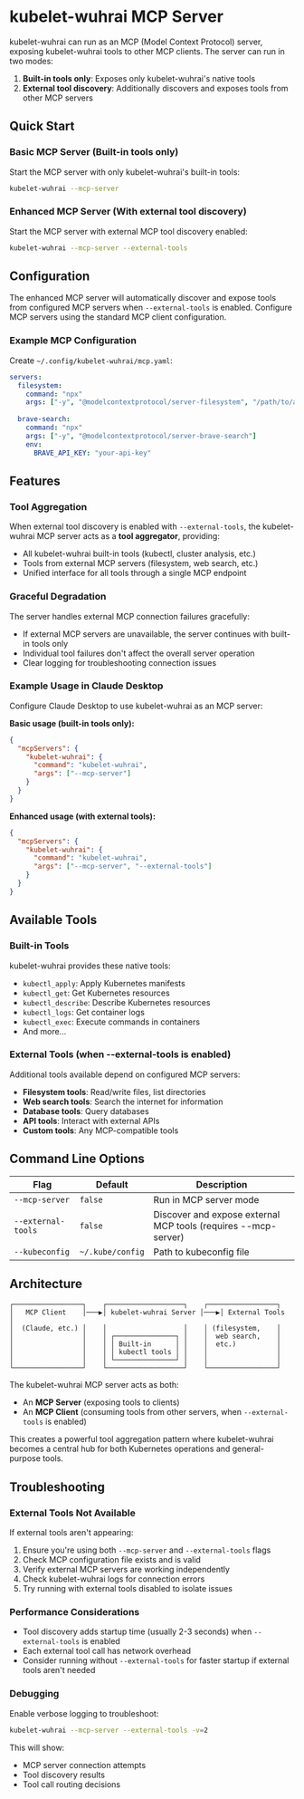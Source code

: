 # kubelet-wuhrai MCP Server

kubelet-wuhrai can run as an MCP (Model Context Protocol) server, exposing kubelet-wuhrai tools to other MCP clients. The server can run in two modes:

1. **Built-in tools only**: Exposes only kubelet-wuhrai's native tools
2. **External tool discovery**: Additionally discovers and exposes tools from other MCP servers

## Quick Start

### Basic MCP Server (Built-in tools only)

Start the MCP server with only kubelet-wuhrai's built-in tools:

```bash
kubelet-wuhrai --mcp-server
```

### Enhanced MCP Server (With external tool discovery)

Start the MCP server with external MCP tool discovery enabled:

```bash
kubelet-wuhrai --mcp-server --external-tools
```

## Configuration

The enhanced MCP server will automatically discover and expose tools from configured MCP servers when `--external-tools` is enabled. Configure MCP servers using the standard MCP client configuration.

### Example MCP Configuration

Create `~/.config/kubelet-wuhrai/mcp.yaml`:

```yaml
servers:
  filesystem:
    command: "npx"
    args: ["-y", "@modelcontextprotocol/server-filesystem", "/path/to/allowed/files"]
  
  brave-search:
    command: "npx"
    args: ["-y", "@modelcontextprotocol/server-brave-search"]
    env:
      BRAVE_API_KEY: "your-api-key"
```

## Features

### Tool Aggregation

When external tool discovery is enabled with `--external-tools`, the kubelet-wuhrai MCP server acts as a **tool aggregator**, providing:

- All kubelet-wuhrai built-in tools (kubectl, cluster analysis, etc.)
- Tools from external MCP servers (filesystem, web search, etc.)
- Unified interface for all tools through a single MCP endpoint

### Graceful Degradation

The server handles external MCP connection failures gracefully:

- If external MCP servers are unavailable, the server continues with built-in tools only
- Individual tool failures don't affect the overall server operation
- Clear logging for troubleshooting connection issues

### Example Usage in Claude Desktop

Configure Claude Desktop to use kubelet-wuhrai as an MCP server:

**Basic usage (built-in tools only):**
```json
{
  "mcpServers": {
    "kubelet-wuhrai": {
      "command": "kubelet-wuhrai",
      "args": ["--mcp-server"]
    }
  }
}
```

**Enhanced usage (with external tools):**
```json
{
  "mcpServers": {
    "kubelet-wuhrai": {
      "command": "kubelet-wuhrai",
      "args": ["--mcp-server", "--external-tools"]
    }
  }
}
```

## Available Tools

### Built-in Tools

kubelet-wuhrai provides these native tools:

- `kubectl_apply`: Apply Kubernetes manifests
- `kubectl_get`: Get Kubernetes resources
- `kubectl_describe`: Describe Kubernetes resources
- `kubectl_logs`: Get container logs
- `kubectl_exec`: Execute commands in containers
- And more...

### External Tools (when --external-tools is enabled)

Additional tools available depend on configured MCP servers:

- **Filesystem tools**: Read/write files, list directories
- **Web search tools**: Search the internet for information  
- **Database tools**: Query databases
- **API tools**: Interact with external APIs
- **Custom tools**: Any MCP-compatible tools

## Command Line Options

| Flag | Default | Description |
|------|---------|-------------|
| `--mcp-server` | `false` | Run in MCP server mode |
| `--external-tools` | `false` | Discover and expose external MCP tools (requires --mcp-server) |
| `--kubeconfig` | `~/.kube/config` | Path to kubeconfig file |

## Architecture

```
┌─────────────────┐    ┌───────────────────┐    ┌─────────────────┐
│   MCP Client    │───▶│ kubelet-wuhrai Server │───▶│ External Tools  │
│  (Claude, etc.) │    │                   │    │ (filesystem,    │
│                 │    │ ┌───────────────┐ │    │  web search,    │
│                 │    │ │ Built-in      │ │    │  etc.)          │
│                 │    │ │ kubectl tools │ │    │                 │
│                 │    │ └───────────────┘ │    │                 │
└─────────────────┘    └───────────────────┘    └─────────────────┘
```

The kubelet-wuhrai MCP server acts as both:
- An **MCP Server** (exposing tools to clients)
- An **MCP Client** (consuming tools from other servers, when `--external-tools` is enabled)

This creates a powerful tool aggregation pattern where kubelet-wuhrai becomes a central hub for both Kubernetes operations and general-purpose tools.

## Troubleshooting

### External Tools Not Available

If external tools aren't appearing:

1. Ensure you're using both `--mcp-server` and `--external-tools` flags
2. Check MCP configuration file exists and is valid
3. Verify external MCP servers are working independently
4. Check kubelet-wuhrai logs for connection errors
5. Try running with external tools disabled to isolate issues

### Performance Considerations

- Tool discovery adds startup time (usually 2-3 seconds) when `--external-tools` is enabled
- Each external tool call has network overhead
- Consider running without `--external-tools` for faster startup if external tools aren't needed

### Debugging

Enable verbose logging to troubleshoot:

```bash
kubelet-wuhrai --mcp-server --external-tools -v=2
```

This will show:
- MCP server connection attempts
- Tool discovery results
- Tool call routing decisions
